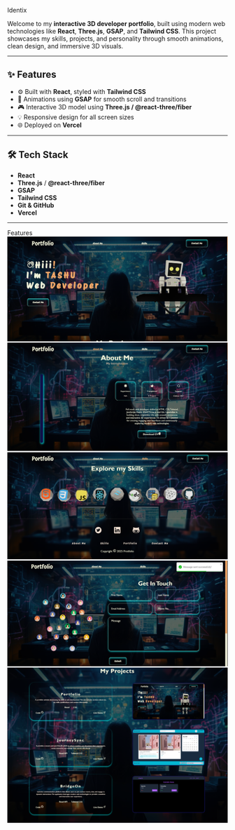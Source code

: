 Identix

Welcome to my **interactive 3D developer portfolio**, built using modern web technologies like **React**, **Three.js**, **GSAP**, and **Tailwind CSS**. This project showcases my skills, projects, and personality through smooth animations, clean design, and immersive 3D visuals.

---

## ✨ Features

- ⚙️ Built with **React**, styled with **Tailwind CSS**
- 🧠 Animations using **GSAP** for smooth scroll and transitions
- 🎮 Interactive 3D model using **Three.js / @react-three/fiber**
- 💡 Responsive design for all screen sizes
- 🌐 Deployed on **Vercel**

---

## 🛠️ Tech Stack

- **React**
- **Three.js** / **@react-three/fiber**
- **GSAP**
- **Tailwind CSS**
- **Git & GitHub**
- **Vercel**

---

Features
![main Screen](./ss/mainS.png)
![about Screen](./ss/about.png)
![skills Screen](./ss/skills.png)
![contact Screen](./ss/contact.png)
![project Screen](./ss/project.png)

